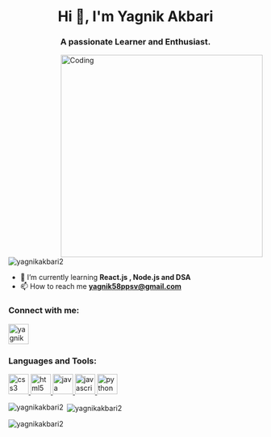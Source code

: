<h1 align="center">Hi 👋, I'm Yagnik Akbari</h1>
<h3 align="center">A passionate Learner and Enthusiast.</h3>
<img
  src="https://camo.githubusercontent.com/c1dcb74cc1c1835b1d716f5051499a2814c683c806b15f04b0eba492863703e9/68747470733a2f2f63646e2e6472696262626c652e636f6d2f75736572732f3733303730332f73637265656e73686f74732f363538313234332f6176656e746f2e676966"
  alt="Coding"
  width="400"
   align="right"
/>

<p align="left">
  <img
    src="https://komarev.com/ghpvc/?username=yagnikakbari2&label=Profile%20views&color=0e75b6&style=flat"
    alt="yagnikakbari2"
  />
</p>

- 🌱 I’m currently learning **React.js , Node.js and DSA** 
- 📫 How to reach me
**yagnik58ppsv@gmail.com**

<h3 align="left">Connect with me:</h3>
<p align="left">
  <a href="https://linkedin.com/in/yagnik akbari" target="blank"
    ><img
      align="center"
      src="https://cdn-icons-png.flaticon.com/128/3536/3536505.png"
      alt="yagnik akbari"
      height="40"
      width="40"
  /></a>
</p>

<h3 align="left">Languages and Tools:</h3>
<p align="left">
  <a href="https://www.w3schools.com/css/" target="_blank" rel="noreferrer">
    <img
      src="https://cdn-icons-png.flaticon.com/128/732/732190.png"
      alt="css3"
      width="40"
      height="40"
    />
  </a>
  <a href="https://www.w3.org/html/" target="_blank" rel="noreferrer">
    <img
      src="https://cdn-icons-png.flaticon.com/128/1216/1216733.png"
      alt="html5"
      width="40"
      height="40"
    />
  </a>
  <a href="https://www.java.com" target="_blank" rel="noreferrer">
    <img
      src="https://cdn-icons-png.flaticon.com/128/5968/5968282.png"
      alt="java"
      width="40"
      height="40"
    />
  </a>
  <a
    href="https://developer.mozilla.org/en-US/docs/Web/JavaScript"
    target="_blank"
    rel="noreferrer"
  >
    <img
      src="https://cdn-icons-png.flaticon.com/128/5968/5968292.png"
      alt="javascript"
      width="40"
      height="40"
    />
  </a>
  <a href="https://www.python.org" target="_blank" rel="noreferrer">
    <img
      src="https://cdn-icons-png.flaticon.com/128/5968/5968350.png"
      alt="python"
      width="40"
      height="40"
    />
  </a>
</p>

<p>
  <img
    align="left"
    src="https://github-readme-stats.vercel.app/api/top-langs?username=yagnikakbari2&show_icons=true&locale=en&layout=compact"
    alt="yagnikakbari2"
  />
</p>

<p>
  &nbsp;<img
    align="center"
    src="https://github-readme-stats.vercel.app/api?username=yagnikakbari2&show_icons=true&locale=en"
    alt="yagnikakbari2"
  />
</p>

<p>
  <img
    align="center"
    src="https://github-readme-streak-stats.herokuapp.com/?user=yagnikakbari2&"
    alt="yagnikakbari2"
  />
</p>

